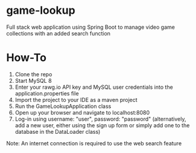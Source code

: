 # game-lookup
Full stack web application using Spring Boot to manage video game collections with an added search function

# How-To
1. Clone the repo
2. Start MySQL 8
3. Enter your rawg.io API key and MySQL user credentials into the application.properties file
4. Import the project to your IDE as a maven project
5. Run the GameLookupApplication class
6. Open up your browser and navigate to localhost:8080
7. Log-in using username: "user", password: "password" (alternatively, add a new user, either using the sign up form or simply add one to the database in the DataLoader class)

Note: An internet connection is required to use the web search feature